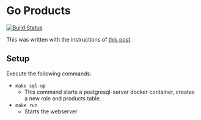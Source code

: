 # Go Products

[![Build Status](https://travis-ci.com/manuelfuchs/go-products.svg?branch=main)](https://travis-ci.com/manuelfuchs/go-products)

This was written with the instructions of [this post](https://semaphoreci.com/community/tutorials/building-and-testing-a-rest-api-in-go-with-gorilla-mux-and-postgresql).

## Setup

Execute the following commands:
* `make sql-up`
    * This command starts a postgresql-server docker container, creates a new role and products table.
* `make run`
    * Starts the webserver